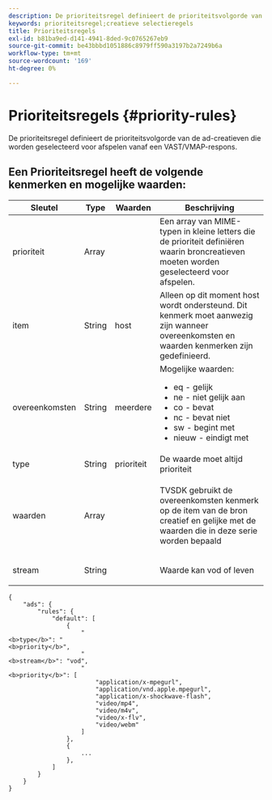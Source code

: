 ```yaml
---
description: De prioriteitsregel definieert de prioriteitsvolgorde van de ad-creatieven die worden geselecteerd voor afspelen vanaf een VAST/VMAP-respons.
keywords: prioriteitsregel;creatieve selectieregels
title: Prioriteitsregels
exl-id: b81ba9ed-d141-4941-8ded-9c0765267eb9
source-git-commit: be43bbbd1051886c8979ff590a3197b2a7249b6a
workflow-type: tm+mt
source-wordcount: '169'
ht-degree: 0%

---
```


# Prioriteitsregels {#priority-rules}

De prioriteitsregel definieert de prioriteitsvolgorde van de ad-creatieven die worden geselecteerd voor afspelen vanaf een VAST/VMAP-respons.

## Een Prioriteitsregel heeft de volgende kenmerken en mogelijke waarden:

<table id="table_ljp_tgx_hz">  
 <thead> 
  <tr> 
   <th class="entry"><b>Sleutel</b></th> 
   <th class="entry"><b>Type</b></th> 
   <th class="entry"><b>Waarden</b></th> 
   <th class="entry"><b>Beschrijving</b></th> 
  </tr> 
 </thead>
 <tbody> 
  <tr> 
   <td><span class="codeph"> prioriteit</span></td> 
   <td><span class="codeph"> Array</span></td> 
   <td></td> 
   <td> Een array van MIME-typen in kleine letters die de prioriteit definiëren waarin broncreatieven moeten worden geselecteerd voor afspelen.</td> 
  </tr> 
  <tr> 
   <td><span class="codeph"> item</span></td> 
   <td><span class="codeph"> String</span></td> 
   <td><span class="codeph"> host</span></td> 
   <td>Alleen op dit moment <span class="codeph"> host</span> wordt ondersteund. Dit kenmerk moet aanwezig zijn wanneer <span class="codeph"> overeenkomsten</span> en <span class="codeph"> waarden</span> kenmerken zijn gedefinieerd.</td> 
  </tr> 
  <tr> 
   <td><span class="codeph"> overeenkomsten</span></td> 
   <td><span class="codeph"> String</span></td> 
   <td><span class="codeph"> meerdere</span></td> 
   <td>Mogelijke waarden:
    <ul id="ul_tnf_2hx_hz"> 
     <li><span class="codeph"> eq</span> - gelijk</li> 
     <li><span class="codeph"> ne</span> - niet gelijk aan</li> 
     <li><span class="codeph"> co</span> - bevat</li> 
     <li><span class="codeph"> nc</span> - bevat niet</li> 
     <li><span class="codeph"> sw</span> - begint met</li> 
     <li><span class="codeph"> nieuw</span> - eindigt met</li> 
    </ul></td> 
  </tr> 
  <tr> 
   <td><span class="codeph"> type</span></td> 
   <td><span class="codeph"> String</span></td> 
   <td><span class="codeph"> prioriteit</span></td> 
   <td>De waarde moet altijd <span class="codeph"> prioriteit</span></td> 
  </tr> 
  <tr> 
   <td><span class="codeph"> waarden</span></td> 
   <td><span class="codeph"> Array</span></td> 
   <td></td> 
   <td> <p>TVSDK gebruikt de <span class="codeph"> overeenkomsten</span> kenmerk op de <span class="codeph"> item</span> van de bron creatief en gelijke met de waarden die in deze serie worden bepaald</p> </td> 
  </tr> 
  <tr> 
   <td><span class="codeph"> stream</span></td> 
   <td><span class="codeph"> String</span></td> 
   <td></td> 
   <td> <p>Waarde kan <span class="codeph"> vod</span> of <span class="codeph"> leven</span></p> </td> 
  </tr> 
 </tbody> 
</table>

```
{
    "ads": {
        "rules": {
            "default": [
                {
                    "
<b>type</b>": "
<b>priority</b>",
                    "
<b>stream</b>": "vod",
                    "
<b>priority</b>": [
                        "application/x-mpegurl",
                        "application/vnd.apple.mpegurl",
                        "application/x-shockwave-flash",
                        "video/mp4",
                        "video/m4v",
                        "video/x-flv",
                        "video/webm"
                    ]
                },
                {
                    ...
                },
            ]
        }
    }
}
```
